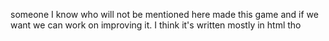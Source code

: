 someone I know who will not be mentioned here made this game and if we want we can work on improving it. I think it's written mostly in html tho
